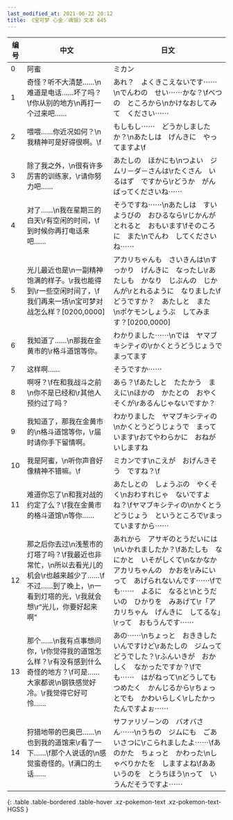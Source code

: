 ```yaml
---
last_modified_at: 2021-06-22 20:12
title: 《宝可梦 心金／魂银》文本 645
---
```

| 编号 | 中文 | 日文 |
| ---- | ---- | ---- |
| 0 | 阿蜜 | ミカン |
| 1 | 奇怪？听不大清楚……\n难道是电话……坏了吗？\f你从别的地方\n再打一个过来吧…… | あれ？　よくきこえないです⋯⋯\nでんわの　せい⋯⋯かな？\fべつの　ところから\nかけなおしてみて　ください⋯⋯ |
| 2 | 喂喂……你近况如何？\n我精神可是好得很啊。\f | もしもし⋯⋯　どうかしましたか？\nあたしは　げんきに　やってますよ\f |
| 3 | 除了我之外，\n很有许多厉害的训练家，\r请你努力吧…… | あたしの　ほかにも\nつよい　ジムリ－ダ－さんは\rたくさん　いるはず　ですから\rどうか　がんばってくださいね⋯⋯ |
| 4 | 对了……\n我在星期三的白天\r有空闲的时间，\f到时候你再打电话来吧…… | そうですね⋯⋯\nあたしは　すいようびの　おひるなら\rじかんが　とれると　おもいます\fそのころに　また\nでんわ　してくださいね⋯⋯ |
| 5 | 光儿最近也是\n一副精神饱满的样子。\r我也能得到\r一些空闲时间了，\f我们再来一场\n宝可梦对战怎么样？[0200,0000] | アカリちゃんも　さいきんは\nすっかり　げんきに　なったし\rあたしも　かなり　じぶんの　じかんが\rとれるように　なりました\fどうですか？　あたしと　また　\nポケモンしょうぶ　してみます？[0200,0000] |
| 6 | 我知道了……\n那我在金黄市的\r格斗道馆等你。 | わかりました⋯⋯\nでは　ヤマブキシティの\rかくとうどうじょうで　まってます |
| 7 | 这样啊…… | そうですか⋯⋯ |
| 8 | 啊呀？\f在和我战斗之前\n你不是已经和\r其他人预约过了吗？ | あら？\fあたしと　たたかう　まえに\nほかの　かたとの　おやくそくが\rあるんじゃないですか？ |
| 9 | 我知道了，那我在金黄市的\n格斗道馆等你，\r届时请你手下留情啊。 | わかりました　ヤマブキシティの\nかくとうどうじょうで　まっています\rおてやわらかに　おねがいしますね |
| 10 | 我是阿蜜，\n听你声音好像精神不错嘛。\f | ミカンです\nこえが　おげんきそう　ですね？\f |
| 11 | 难道你忘了\n和我对战的约定了么？\f我在金黄市的格斗道馆\n等你…… | あたしとの　しょうぶの　やくそく\nおわすれじゃ　ないですよね？\fヤマブキシティの\nかくとうどうじょう　というところで\rまっていますから⋯⋯ |
| 12 | 那之后你去过\n浅葱市的灯塔了吗？\f我最近也非常忙，\n所以去看光儿的机会\r也越来越少了……\f不过……到了晚上，\n一看到灯塔的光，\r我就会想\r“光儿，你要好起来啊” | あれから　アサギのとうだいには\nいかれましたか？\fあたしも　なにかと　いそがしくて\nなかなか　アカリちゃんの　かおを\rみにいって　あげられないんです⋯⋯\fでも⋯⋯　よるに　なると\nとうだいの　ひかりを　みあげて\r「アカリちゃん　げんきに　してるな」\rって　おもうんです⋯⋯ |
| 13 | 那个……\n我有点事想问你，\r你觉得我的道馆怎么样？\r有没有感到什么奇怪的地方？\f可是……大家都说\n钢铁感觉好冷。\r我觉得它好可怜…… | あの⋯⋯\nちょっと　おききしたいんですけど\rあたしの　ジムって　どうでした？\rふんいきが　おかしく　なかったですか？\fでも⋯⋯　はがねって\nどうしても　つめたく　かんじるから\rちょっとでも　かわいらしく\rしたかったんですよぉ⋯⋯ |
| 14 | 狩猎地带的巴奥巴……\n也到我的道馆来\r看了一下……\f那个人说话的\n感觉蛮奇怪的。\f满口的土话…… | サファリゾ－ンの　バオバさん⋯⋯\nうちの　ジムにも　ごあいさつに\rこられましたよ⋯⋯\fあのかた　ちょっと　かわった\nしゃべりかたを　しますよね\fああいうのを　とうちほう\nって　いうんだそうですよ⋯⋯ |
{: .table .table-bordered .table-hover .xz-pokemon-text .xz-pokemon-text-HGSS }